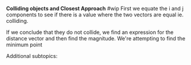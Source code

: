 **Colliding objects and Closest Approach** #wip 
First we equate the i and j components to see if there is a value where the two vectors are equal ie. colliding. 

If we conclude that they do not collide, we find an expression for the distance vector and then find the magnitude. We're attempting to find the minimum point

Additional subtopics:
```folder-index-content
```